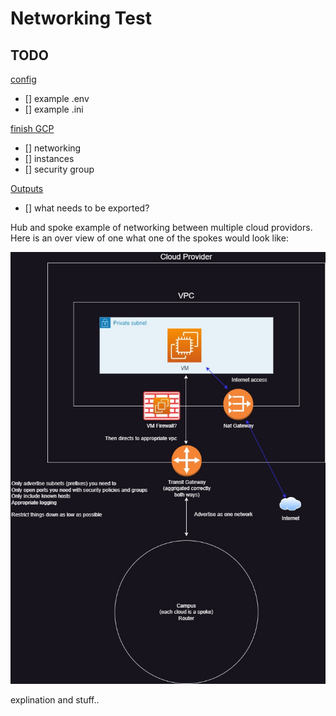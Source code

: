 # Networking Test

## TODO  
  
<u>config</u>
- [] example .env  
- [] example .ini  

<u>finish GCP</u>  
- [] networking
- [] instances
- [] security group

<u>Outputs</u>
- [] what needs to be exported?

Hub and spoke example of networking between multiple cloud providors.  
Here is an over view of one what one of the spokes would look like:
  
![alt text](./../.image/spoke_diagram.jpg?raw=true "Spoke Diagram")

explination and stuff..